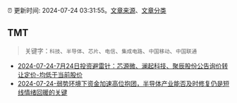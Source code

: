 :alarm_clock: 更新时间: 2024-07-24 03:31:55。[文章来源](/README.md)、[文章分类](/TAGS.md)

## TMT


> 关键字：`科技`、`半导体`、`芯片`、`电信`、`集成电路`、`中国移动`、`中国联通`



- [2024-07-24-7月24日投资避雷针：芯源微、澜起科技、聚辰股份公告询价转让定价-均低于当前股价](https://www.cls.cn/detail/1742423) 
- [2024-07-24-弱势环境下资金加速高位抱团，半导体产业能否及时修复仍是短线情绪回暖的关键](https://www.cls.cn/detail/1742498) 
